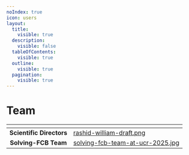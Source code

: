 ```yaml
---
noIndex: true
icon: users
layout:
  title:
    visible: true
  description:
    visible: false
  tableOfContents:
    visible: true
  outline:
    visible: true
  pagination:
    visible: true
---
```


# Team

<table data-card-size="large" data-view="cards"><thead><tr><th align="center"></th><th data-hidden data-card-cover data-type="files"></th></tr></thead><tbody><tr><td align="center"><strong>Scientific Directors</strong></td><td><a href="../../.gitbook/assets/rashid-william-draft.png">rashid-william-draft.png</a></td></tr><tr><td align="center"><strong>Solving-FCB Team</strong></td><td><a href="../../.gitbook/assets/solving-fcb-team-at-ucr-2025.jpg">solving-fcb-team-at-ucr-2025.jpg</a></td></tr></tbody></table>
